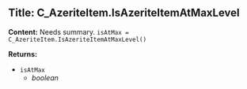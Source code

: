## Title: C_AzeriteItem.IsAzeriteItemAtMaxLevel

**Content:**
Needs summary.
`isAtMax = C_AzeriteItem.IsAzeriteItemAtMaxLevel()`

**Returns:**
- `isAtMax`
  - *boolean*